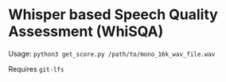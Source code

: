 # Whisper based Speech Quality Assessment (WhiSQA)

Usage:
`python3 get_score.py /path/to/mono_16k_wav_file.wav`

Requires `git-lfs`
